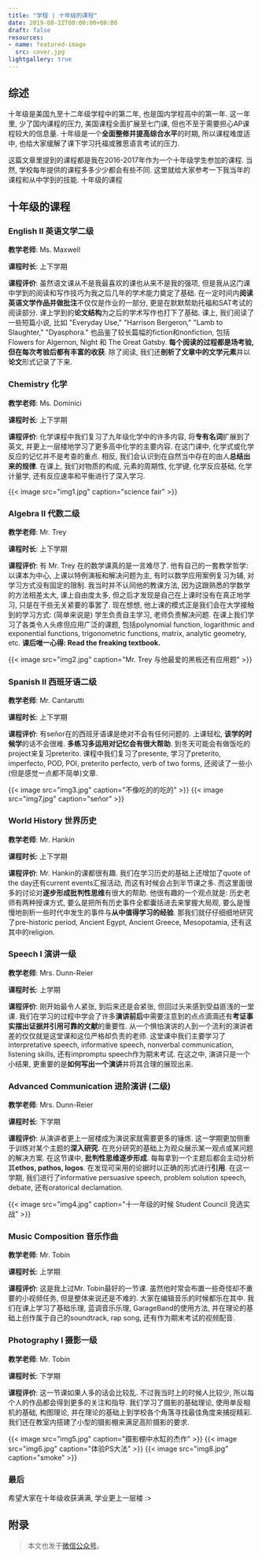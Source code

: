```yaml
---
title: "学程 | 十年级的课程"
date: 2019-08-22T00:00:00+08:00
draft: false
resources:
- name: featured-image
  src: cover.jpg
lightgallery: true
---
```


## 综述

十年级是美国九至十二年级学程中的第二年, 也是国内学程高中的第一年. 这一年里, 少了国内课程的压力, 美国课程全面扩展至七门课, 但也不至于需要担心AP课程较大的信息量. 十年级是一个**全面整修并提高综合水平**的时期, 所以课程难度适中, 也给大家缓解了课下学习托福或雅思语言考试的压力.

这篇文章里提到的课程都是我在2016-2017年作为一个十年级学生参加的课程. 当然, 学校每年提供的课程多多少少都会有些不同. 这里就给大家参考一下我当年的课程和从中学到的技能.
十年级的课程

## 十年级的课程

### English II 英语文学二级

**教学老师**: Ms. Maxwell

**课程时长**: 上下学期

**课程评价**: 虽然语文课从不是我最喜欢的课也从来不是我的强项, 但是我从这门课中学到的阅读和写作技巧为我之后几年的学术能力奠定了基础. 在一定时间内**阅读英语文学作品并做批注**不仅仅是作业的一部分, 更是在默默帮助托福和SAT考试的阅读部分. 课上学到的**论文结构**为之后的学术写作也打下了基础. 课上, 我们阅读了一些短篇小说, 比如 "Everyday Use," "Harrison Bergeron," "Lamb to Slaughter," "Dyasphora." 也品鉴了较长篇幅的fiction和nonfiction, 包括 Flowers for Algernon, Night 和 The Great Gatsby. **每个阅读的过程都是场考验, 但在每次考验后都有丰富的收获**. 除了阅读, 我们还**剖析了文章中的文学元素**并以**论文**形式记录了下来.

### Chemistry 化学

**教学老师**: Ms. Dominici

**课程时长**: 上下学期

**课程评价**: 化学课程中我们复习了九年级化学中的许多内容, 将**专有名词**扩展到了英文, 并更上一层楼地学习了更多高中化学的主要内容. 在这门课中, 化学式或化学反应的记忆并不是考查的重点. 相反, 我们会认识到在自然当中存在的由人**总结出来的规律**. 在课上, 我们对物质的构成, 元素的周期性, 化学键, 化学反应基础, 化学计量学, 还有反应速率和平衡进行了深入学习.

{{< image src="img1.jpg" caption="science fair" >}}

### Algebra II 代数二级

**教学老师**: Mr. Trey

**课程时长**: 上下学期

**课程评价**: 有 Mr. Trey 在的数学课真的是一言难尽了. 他有自己的一套教学哲学: 以课本为中心, 上课以特例演板和解决问题为主, 有时以数学应用案例复习为辅, 对学习方式没有固定的限制. 我当时并不认同他的教课方法, 因为这跟熟悉的学数学的方法相差太大, 课上自由度太多, 但之后才发现是自己在上课时没有在真正地学习, 只是在干些无关紧要的事罢了. 现在想想, 他上课的模式正是我们会在大学接触到的学习方式: (简单来说是) 学生负责自主学习, 老师负责解决问题. 在课上我们学习了各类令人头疼但应用广泛的课题, 包括polynomial function, logarithmic and exponential functions, trigonometric functions, matrix, analytic geometry, etc. **课后唯一心得: Read the freaking textbook.**

{{< image src="img2.jpg" caption="Mr. Trey 与他最爱的黑板还有应用题" >}}

### Spanish II 西班牙语二级

**教学老师**: Mr. Cantarutti

**课程时长**: 上下学期

**课程评价**: 有señor在的西班牙语课是绝对不会有任何问题的. 上课轻松, **该学的时候学**的话不会很难. **多练习多运用对记忆会有很大帮助**. 到冬天可能会有做饭吃的project来复习preterito. 课程中我们复习了presente, 学习了preterito, imperfecto, POD, POI, preterito perfecto, verb of two forms, 还阅读了一些小(但是感觉一点都不简单)文章.

{{< image src="img3.jpg" caption="不像吃的的吃的" >}}
{{< image src="img7.jpg" caption="señor" >}}

### World History 世界历史

**教学老师**: Mr. Hankin

**课程时长**: 上下学期

**课程评价**: Mr. Hankin的课都很有趣. 我们在学习历史的基础上还增加了quote of the day还有current events汇报活动, 而这有时候会占到半节课之多. 而这里面很多的讨论对**逐步形成批判性思维**有很大的帮助. 他很有趣的一个观点就是: 历史老师有两种授课方式, 要么是把所有历史事件全都囊括进去来掌握大局观, 要么是慢慢地剖析一些时代中发生的事件与**从中值得学习的经验**. 那我们就仔仔细细地研究了pre-historic period, Ancient Egypt, Ancient Greece, Mesopotamia, 还有这其中的religion.

### Speech I 演讲一级

**教学老师**: Mrs. Dunn-Reier

**课程时长**: 上学期

**课程评价**: 刚开始最令人紧张, 到后来还是会紧张, 但回过头来感到受益匪浅的一堂课. 我们在学习的过程中学会了许多**演讲前后**中需要注意到的点点滴滴还有**考证事实摆出证据并引用可靠的文献**的重要性. 从一个惧怕演讲的人到一个流利的演讲者差的仅仅就是这堂课和这位严格却负责的老师. 这堂课中我们主要学习了interpretative speech, informative speech, nonverbal communication, listening skills, 还有impromptu speech作为期末考试. 在这之中, 演讲只是一个小结果, 更重要的是**如何写出一个演讲**并将其合理的展现出来.

### Advanced Communication 进阶演讲 (二级)

**教学老师**: Mrs. Dunn-Reier

**课程时长**: 下学期

**课程评价**: 从演讲者更上一层楼成为演说家就需要更多的锤炼. 这一学期更加侧重于训练对某个主题的**深入研究**. 在充分研究的基础上为观众展示某一观点或某问题的解决方案. 在这节课中, **批判性思维逐步形成**. 每每拿到一个主题后都会主动分析其**ethos, pathos, logos**. 在发现可采用的论据时以正确的形式进行**引用**. 在这一学期, 我们进行了informative persuasive speech, problem solution speech, debate, 还有oratorical declamation.

{{< image src="img4.jpg" caption="十一年级的时候 Student Council 竞选实战" >}}

### Music Composition 音乐作曲

**教学老师**: Mr. Tobin

**课程时长**: 上学期

**课程评价**: 这是我上过Mr. Tobin最好的一节课. 虽然他时常会布置一些奇怪却不重要的小视频任务, 但是整体来说还是不难的. 大家在编辑音乐的时候都乐在其中. 我们在课上学习了基础乐理, 蓝调音乐乐理, GarageBand的使用方法, 并在理论的基础上创作属于自己的soundtrack, rap song, 还有作为期末考试的视频配音.

### Photography I 摄影一级

**教学老师**: Mr. Tobin

**课程时长**: 下学期

**课程评价**: 这一节课如果人多的话会比较乱. 不过我当时上的时候人比较少, 所以每个人的作品都会得到更多的关注和指导. 我们学习了摄影的基础理论, 使用单反相机的基础, 构图理论, 并在理论的基础上到学校各个角落寻找最佳角度来捕捉精彩. 我们还在教室内搭建了小型的摄影棚来满足高阶摄影的要求.

{{< image src="img5.jpg" caption="摄影棚中水缸的杰作" >}}
{{< image src="img6.jpg" caption="体验PS大法" >}}
{{< image src="img8.jpg" caption="smoke" >}}

### 最后

希望大家在十年级收获满满, 学业更上一层楼 :>

## 附录

> 本文也发于[微信公众号](https://mp.weixin.qq.com/s/Xg0MaxD-IZGUIAgCL8mncg)。
